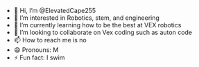 - 👋 Hi, I’m @ElevatedCape255
- 👀 I’m interested in Robotics, stem, and engineering
- 🌱 I’m currently learning how to be the best at VEX robotics
- 💞️ I’m looking to collaborate on Vex coding such as auton code
- 📫 How to reach me is no
- 😄 Pronouns: M
- ⚡ Fun fact: I swim

<!---
ElevatedCape255/ElevatedCape255 is a ✨ special ✨ repository because its `README.md` (this file) appears on your GitHub profile.
You can click the Preview link to take a look at your changes.
--->

